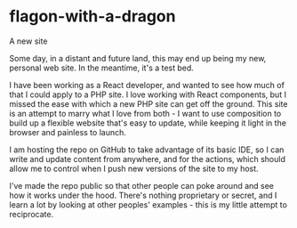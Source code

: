 # flagon-with-a-dragon
A new site

Some day, in a distant and future land, this may end up being my new, personal web site. In the meantime, it's a test bed.

I have been working as a React developer, and wanted to see how much of that I could apply to a PHP site. I love working with React components, but I missed the ease with which a new PHP site can get off the ground. This site is an attempt to marry what I love from both - I want to use composition to build up a flexible website that's easy to update, while keeping it light in the browser and painless to launch. 

I am hosting the repo on GitHub to take advantage of its basic IDE, so I can write and update content from anywhere, and for the actions, which should allow me to control when I push new versions of the site to my host.

I've made the repo public so that other people can poke around and see how it works under the hood. There's nothing proprietary or secret, and I learn a lot by looking at other peoples' examples - this is my little attempt to reciprocate.
